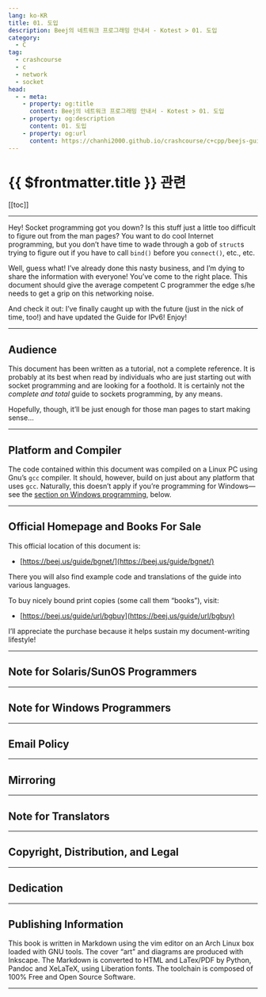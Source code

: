 ```yaml
---
lang: ko-KR
title: 01. 도입
description: Beej의 네트워크 프로그래밍 안내서 - Kotest > 01. 도입
category:
  - C
tag: 
  - crashcourse
  - c
  - network
  - socket
head:
  - - meta:
    - property: og:title
      content: Beej의 네트워크 프로그래밍 안내서 - Kotest > 01. 도입
    - property: og:description
      content: 01. 도입
    - property: og:url
      content: https://chanhi2000.github.io/crashcourse/c+cpp/beejs-guide-to-network-programming/01.html
---
```


# {{ $frontmatter.title }} 관련

[[toc]]

---

<SiteInfo
  name="1 Intro"
  desc="Beej's Guide to Network Programming"
  url="https://beej.us/guide/bgnet/html/split-wide/intro.html#intro"
  logo="https://beej.us/guide/favicon.gif"
  preview="https://beej.us/guide/bgnet/bgnetcover.png"/>

Hey! Socket programming got you down? Is this stuff just a little too difficult to figure out from the man pages? You want to do cool Internet programming, but you don’t have time to wade through a gob of `struct`s trying to figure out if you have to call `bind()` before you `connect()`, etc., etc.

Well, guess what! I’ve already done this nasty business, and I’m dying to share the information with everyone! You’ve come to the right place. This document should give the average competent C programmer the edge s/he needs to get a grip on this networking noise.

And check it out: I’ve finally caught up with the future (just in the nick of time, too!) and have updated the Guide for IPv6! Enjoy!

---

## Audience

This document has been written as a tutorial, not a complete reference. It is probably at its best when read by individuals who are just starting out with socket programming and are looking for a foothold. It is certainly not the *complete and total* guide to sockets programming, by any means.

Hopefully, though, it’ll be just enough for those man pages to start making sense…

---

## Platform and Compiler

The code contained within this document was compiled on a Linux PC using Gnu’s `gcc` compiler. It should, however, build on just about any platform that uses `gcc`. Naturally, this doesn’t apply if you’re programming for Windows—see the [section on Windows programming](#note-for-windows-programmers), below.

---

## Official Homepage and Books For Sale

This official location of this document is:

- [<FontIcon icon="fas fa-globe"/>https://beej.us/guide/bgnet/](https://beej.us/guide/bgnet/)

There you will also find example code and translations of the guide into various languages.

To buy nicely bound print copies (some call them “books”), visit:

- [<FontIcon icon="fas fa-globe"/>https://beej.us/guide/url/bgbuy](https://beej.us/guide/url/bgbuy)

I’ll appreciate the purchase because it helps sustain my document-writing lifestyle!

---

## Note for Solaris/SunOS Programmers

---

## Note for Windows Programmers

---

## Email Policy

---

## Mirroring

---

## Note for Translators

---

## Copyright, Distribution, and Legal

---

## Dedication

---

## Publishing Information

This book is written in Markdown using the vim editor on an Arch Linux box loaded with GNU tools. The cover “art” and diagrams are produced with Inkscape. The Markdown is converted to HTML and LaTex/PDF by Python, Pandoc and XeLaTeX, using Liberation fonts. The toolchain is composed of 100% Free and Open Source Software.

---

<TagLinks />